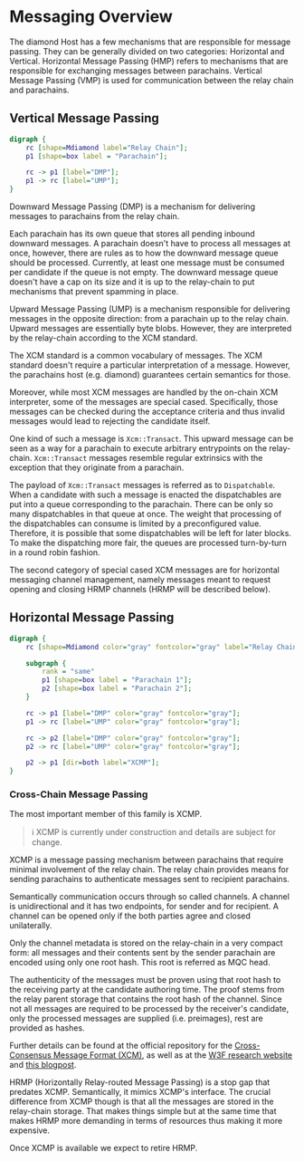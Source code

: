 # Messaging Overview

The diamond Host has a few mechanisms that are responsible for message passing. They can be generally divided
on two categories: Horizontal and Vertical. Horizontal Message Passing (HMP) refers to mechanisms
that are responsible for exchanging messages between parachains. Vertical Message Passing (VMP) is
used for communication between the relay chain and parachains.

## Vertical Message Passing

```dot process
digraph {
    rc [shape=Mdiamond label="Relay Chain"];
    p1 [shape=box label = "Parachain"];

    rc -> p1 [label="DMP"];
    p1 -> rc [label="UMP"];
}
```

Downward Message Passing (DMP) is a mechanism for delivering messages to parachains from the relay chain.

Each parachain has its own queue that stores all pending inbound downward messages. A parachain
doesn't have to process all messages at once, however, there are rules as to how the downward message queue
should be processed. Currently, at least one message must be consumed per candidate if the queue is not empty.
The downward message queue doesn't have a cap on its size and it is up to the relay-chain to put mechanisms
that prevent spamming in place.

Upward Message Passing (UMP) is a mechanism responsible for delivering messages in the opposite direction:
from a parachain up to the relay chain. Upward messages are essentially byte blobs. However, they are interpreted
by the relay-chain according to the XCM standard.

The XCM standard is a common vocabulary of messages. The XCM standard doesn't require a particular interpretation of
a message. However, the parachains host (e.g. diamond) guarantees certain semantics for those.

Moreover, while most XCM messages are handled by the on-chain XCM interpreter, some of the messages are special
cased. Specifically, those messages can be checked during the acceptance criteria and thus invalid
messages would lead to rejecting the candidate itself.

One kind of such a message is `Xcm::Transact`. This upward message can be seen as a way for a parachain
to execute arbitrary entrypoints on the relay-chain. `Xcm::Transact` messages resemble regular extrinsics with the exception that they
originate from a parachain.

The payload of `Xcm::Transact` messages is referred as to `Dispatchable`. When a candidate with such a message is enacted
the dispatchables are put into a queue corresponding to the parachain. There can be only so many dispatchables in that queue at once.
The weight that processing of the dispatchables can consume is limited by a preconfigured value. Therefore, it is possible
that some dispatchables will be left for later blocks. To make the dispatching more fair, the queues are processed turn-by-turn
in a round robin fashion.

The second category of special cased XCM messages are for horizontal messaging channel management,
namely messages meant to request opening and closing HRMP channels (HRMP will be described below).

## Horizontal Message Passing

```dot process
digraph {
    rc [shape=Mdiamond color="gray" fontcolor="gray" label="Relay Chain"];

    subgraph {
        rank = "same"
        p1 [shape=box label = "Parachain 1"];
        p2 [shape=box label = "Parachain 2"];
    }

    rc -> p1 [label="DMP" color="gray" fontcolor="gray"];
    p1 -> rc [label="UMP" color="gray" fontcolor="gray"];

    rc -> p2 [label="DMP" color="gray" fontcolor="gray"];
    p2 -> rc [label="UMP" color="gray" fontcolor="gray"];

    p2 -> p1 [dir=both label="XCMP"];
}
```

### Cross-Chain Message Passing

The most important member of this family is XCMP.

> ℹ️ XCMP is currently under construction and details are subject for change.

XCMP is a message passing mechanism between parachains that require minimal involvement of the relay chain.
The relay chain provides means for sending parachains to authenticate messages sent to recipient parachains.

Semantically communication occurs through so called channels. A channel is unidirectional and it has
two endpoints, for sender and for recipient. A channel can be opened only if the both parties agree
and closed unilaterally.

Only the channel metadata is stored on the relay-chain in a very compact form: all messages and their
contents sent by the sender parachain are encoded using only one root hash. This root is referred as
MQC head.

The authenticity of the messages must be proven using that root hash to the receiving party at the
candidate authoring time. The proof stems from the relay parent storage that contains the root hash of the channel.
Since not all messages are required to be processed by the receiver's candidate, only the processed
messages are supplied (i.e. preimages), rest are provided as hashes.

Further details can be found at the official repository for the
[Cross-Consensus Message Format (XCM)](https://github.com/paritytech/xcm-format/blob/master/README.md), as well as
at the [W3F research website](https://research.web3.foundation/en/latest/diamond/XCMP.html) and
[this blogpost](https://medium.com/web3foundation/diamonds-messaging-scheme-b1ec560908b7).

HRMP (Horizontally Relay-routed Message Passing) is a stop gap that predates XCMP. Semantically, it mimics XCMP's interface.
The crucial difference from XCMP though is that all the messages are stored in the relay-chain storage. That makes
things simple but at the same time that makes HRMP more demanding in terms of resources thus making it more expensive.

Once XCMP is available we expect to retire HRMP.

